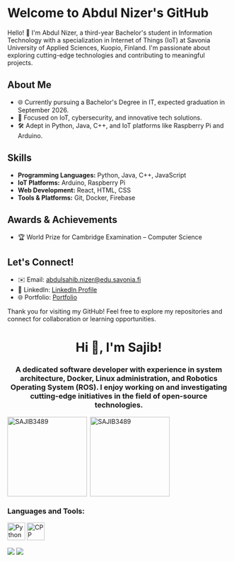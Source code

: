 # Welcome to Abdul Nizer's GitHub

Hello! 👋 I'm Abdul Nizer, a third-year Bachelor's student in Information Technology with a specialization in Internet of Things (IoT) at Savonia University of Applied Sciences, Kuopio, Finland. I'm passionate about exploring cutting-edge technologies and contributing to meaningful projects.

## About Me
- 🌐 Currently pursuing a Bachelor's Degree in IT, expected graduation in September 2026.
- 🎯 Focused on IoT, cybersecurity, and innovative tech solutions.
- 🛠️ Adept in Python, Java, C++, and IoT platforms like Raspberry Pi and Arduino.

## Skills
- **Programming Languages:** Python, Java, C++, JavaScript
- **IoT Platforms:** Arduino, Raspberry Pi
- **Web Development:** React, HTML, CSS
- **Tools & Platforms:** Git, Docker, Firebase

## Awards & Achievements
- 🏆 World Prize for Cambridge Examination – Computer Science

## Let's Connect!
- ✉️ Email: abdulsahib.nizer@edu.savonia.fi
- 💼 LinkedIn: [LinkedIn Profile](https://www.linkedin.com/in/abdulnizer/)
- 🌐 Portfolio: [Portfolio](https://abdulnizer.framer.website/)

Thank you for visiting my GitHub! Feel free to explore my repositories and connect for collaboration or learning opportunities.


<h1 align="center">Hi 👋, I'm Sajib!</h1>
<h3 align="center">A dedicated software developer with experience in system architecture, Docker, Linux administration, and Robotics Operating System (ROS). I enjoy working on and investigating cutting-edge initiatives in the field of open-source technologies.</h3>

<img align="left" height="180em" src="https://github-readme-stats.vercel.app/api/top-langs/?username=SAJIB3489&hide_progress=true&theme=dark" alt="SAJIB3489" />

<p>&nbsp;<img align="center" height="180em" src="https://github-readme-stats.vercel.app/api?username=SAJIB3489&show_icons=true&locale=en&theme=dark" alt="SAJIB3489" /></p>

<h3 align="left">Languages and Tools:</h3>
<p align="left">
<img src="https://raw.githubusercontent.com/.../python-original.svg" alt="Python" width="40" height="40"/>
<img src="https://raw.githubusercontent.com/.../cpp-original.svg" alt="CPP" width="40" height="40"/>
<!-- Add more images for different languages/tools -->
</p>

<div>
  <a href="https://www.linkedin.com/in/md-sajib-pramanic-866849245" target="_blank"><img src="https://img.shields.io/badge/LinkedIn-0077B5?style=for-the-badge&logo=linkedin&logoColor=white" target="_blank"></a>
  <a href="https://github.com/SAJIB3489" target="_blank"><img src="https://img.shields.io/badge/GitHub-100000?style=for-the-badge&logo=github&logoColor=white" target="_blank"></a>
</div>
